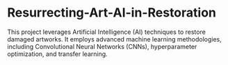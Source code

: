 # Resurrecting-Art-AI-in-Restoration
This project leverages Artificial Intelligence (AI) techniques to restore damaged artworks. It employs advanced machine learning methodologies, including Convolutional Neural Networks (CNNs), hyperparameter optimization, and transfer learning. 
